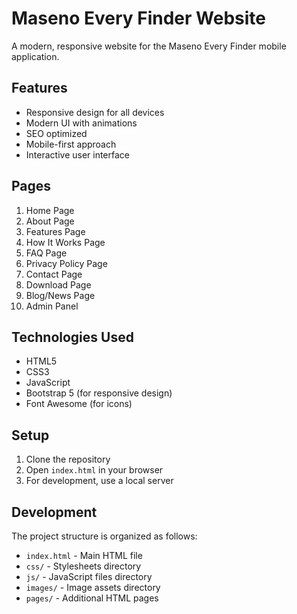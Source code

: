 # Maseno Every Finder Website

A modern, responsive website for the Maseno Every Finder mobile application.

## Features

- Responsive design for all devices
- Modern UI with animations
- SEO optimized
- Mobile-first approach
- Interactive user interface

## Pages

1. Home Page
2. About Page
3. Features Page
4. How It Works Page
5. FAQ Page
6. Privacy Policy Page
7. Contact Page
8. Download Page
9. Blog/News Page
10. Admin Panel

## Technologies Used

- HTML5
- CSS3
- JavaScript
- Bootstrap 5 (for responsive design)
- Font Awesome (for icons)

## Setup

1. Clone the repository
2. Open `index.html` in your browser
3. For development, use a local server

## Development

The project structure is organized as follows:

- `index.html` - Main HTML file
- `css/` - Stylesheets directory
- `js/` - JavaScript files directory
- `images/` - Image assets directory
- `pages/` - Additional HTML pages
